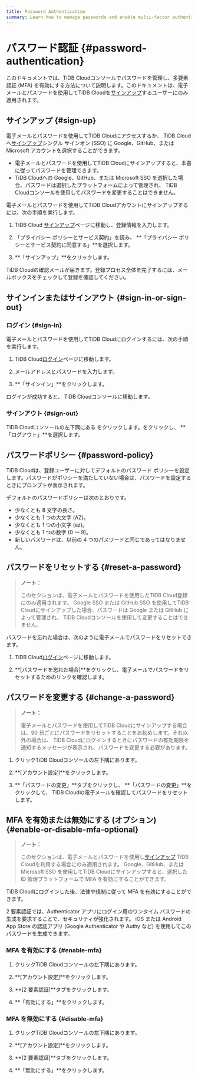 ```yaml
---
title: Password Authentication
summary: Learn how to manage passwords and enable multi-factor authentication (MFA) in the TiDB Cloud console.
---
```


# パスワード認証 {#password-authentication}

このドキュメントでは、TiDB Cloudコンソールでパスワードを管理し、多要素認証 (MFA) を有効にする方法について説明します。このドキュメントは、電子メールとパスワードを使用してTiDB Cloudを[サインアップ](https://tidbcloud.com/free-trial)するユーザーにのみ適用されます。

## サインアップ {#sign-up}

電子メールとパスワードを使用してTiDB Cloudにアクセスするか、 TiDB Cloudへ[サインアップ](https://tidbcloud.com/free-trial)シングル サインオン (SSO) に Google、GitHub、または Microsoft アカウントを選択することができます。

-   電子メールとパスワードを使用してTiDB Cloudにサインアップすると、本書に従ってパスワードを管理できます。
-   TiDB Cloudへの Google、GitHub、または Microsoft SSO を選択した場合、パスワードは選択したプラットフォームによって管理され、 TiDB Cloudコンソールを使用してパスワードを変更することはできません。

電子メールとパスワードを使用してTiDB Cloudアカウントにサインアップするには、次の手順を実行します。

1.  TiDB Cloud [サインアップ](https://tidbcloud.com/free-trial)ページに移動し、登録情報を入力します。

2.  「プライバシー ポリシーとサービス契約」を読み、 **「プライバシー ポリシーとサービス契約に同意する」**を選択します。

3.  **「サインアップ」**をクリックします。

TiDB Cloudの確認メールが届きます。登録プロセス全体を完了するには、メールボックスをチェックして登録を確認してください。

## サインインまたはサインアウト {#sign-in-or-sign-out}

### ログイン {#sign-in}

電子メールとパスワードを使用してTiDB Cloudにログインするには、次の手順を実行します。

1.  TiDB Cloud[ログイン](https://tidbcloud.com/)ページに移動します。

2.  メールアドレスとパスワードを入力します。

3.  **「サインイン」**をクリックします。

ログインが成功すると、 TiDB Cloudコンソールに移動します。

### サインアウト {#sign-out}

TiDB Cloudコンソールの左下隅にある をクリックします。<mdsvgicon name="icon-top-account-settings">をクリックし、 **「ログアウト」**を選択します。</mdsvgicon>

## パスワードポリシー {#password-policy}

TiDB Cloudは、登録ユーザーに対してデフォルトのパスワード ポリシーを設定します。パスワードがポリシーを満たしていない場合は、パスワードを設定するときにプロンプ​​トが表示されます。

デフォルトのパスワードポリシーは次のとおりです。

-   少なくとも 8 文字の長さ。
-   少なくとも 1 つの大文字 (AZ)。
-   少なくとも 1 つの小文字 (az)。
-   少なくとも 1 つの数字 (0 ～ 9)。
-   新しいパスワードは、以前の 4 つのパスワードと同じであってはなりません。

## パスワードをリセットする {#reset-a-password}

> **ノート：**
>
> このセクションは、電子メールとパスワードを使用したTiDB Cloud登録にのみ適用されます。 Google SSO または GitHub SSO を使用してTiDB Cloudにサインアップした場合、パスワードは Google または GitHub によって管理され、 TiDB Cloudコンソールを使用して変更することはできません。

パスワードを忘れた場合は、次のように電子メールでパスワードをリセットできます。

1.  TiDB Cloud[ログイン](https://tidbcloud.com/)ページに移動します。

2.  **[パスワードを忘れた場合]**をクリックし、電子メールでパスワードをリセットするためのリンクを確認します。

## パスワードを変更する {#change-a-password}

> **ノート：**
>
> 電子メールとパスワードを使用してTiDB Cloudにサインアップする場合は、90 日ごとにパスワードをリセットすることをお勧めします。それ以外の場合は、 TiDB Cloudにログインするときにパスワードの有効期限を通知するメッセージが表示され、パスワードを変更する必要があります。

1.  クリック<mdsvgicon name="icon-top-account-settings">TiDB Cloudコンソールの左下隅にあります。</mdsvgicon>

2.  **[アカウント設定]**をクリックします。

3.  **「パスワードの変更」**タブをクリックし、 **「パスワードの変更」**をクリックして、 TiDB Cloudの電子メールを確認してパスワードをリセットします。

## MFA を有効または無効にする (オプション) {#enable-or-disable-mfa-optional}

> **ノート：**
>
> このセクションは、電子メールとパスワードを使用し[サインアップ](https://tidbcloud.com/free-trial) TiDB Cloudを利用する場合にのみ適用されます。 Google、GitHub、または Microsoft SSO を使用してTiDB Cloudにサインアップすると、選択した ID 管理プラットフォームで MFA を有効にすることができます。

TiDB Cloudにログインした後、法律や規制に従って MFA を有効にすることができます。

2 要素認証では、Authenticator アプリにログイン用のワンタイム パスワードの生成を要求することで、セキュリティが強化されます。 iOS または Android App Store の認証アプリ (Google Authenticator や Authy など) を使用してこのパスワードを生成できます。

### MFA を有効にする {#enable-mfa}

1.  クリック<mdsvgicon name="icon-top-account-settings">TiDB Cloudコンソールの左下隅にあります。</mdsvgicon>

2.  **[アカウント設定]**をクリックします。

3.  **[2 要素認証]**タブをクリックします。

4.  **「有効にする」**をクリックします。

### MFA を無効にする {#disable-mfa}

1.  クリック<mdsvgicon name="icon-top-account-settings">TiDB Cloudコンソールの左下隅にあります。</mdsvgicon>

2.  **[アカウント設定]**をクリックします。

3.  **[2 要素認証]**タブをクリックします。

4.  **「無効にする」**をクリックします。
